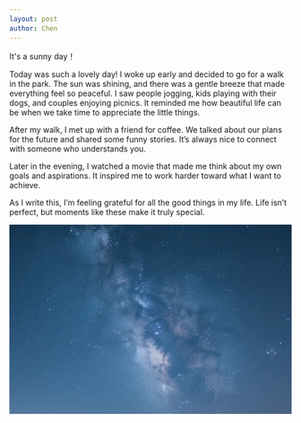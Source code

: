 ```yaml
---
layout: post
author: Chen
---
```

It's a sunny day！

Today was such a lovely day! I woke up early and decided to go for a walk in the park. The sun was shining, and there was a gentle breeze that made everything feel so peaceful. I saw people jogging, kids playing with their dogs, and couples enjoying picnics. It reminded me how beautiful life can be when we take time to appreciate the little things.

After my walk, I met up with a friend for coffee. We talked about our plans for the future and shared some funny stories. It’s always nice to connect with someone who understands you.

Later in the evening, I watched a movie that made me think about my own goals and aspirations. It inspired me to work harder toward what I want to achieve.

As I write this, I’m feeling grateful for all the good things in my life. Life isn’t perfect, but moments like these make it truly special.

![夜空图](/assets/images/sky.png)
